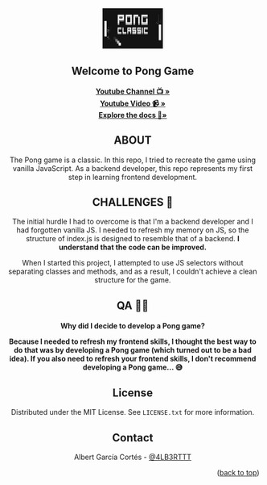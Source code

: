 <div align="center">
  <a href="https://github.com/4lB3RT/Pong">
    <img src="images/logo.png" alt="Logo" width="120" height="80">
  </a>

  <h2 align="center">Welcome to Pong Game</h3>

  <div>
    <a href="https://github.com/othneildrew/Best-README-Template">
      <strong>Youtube Channel 📺 »</strong>
    </a>
  </div>
  <div>
    <a href="https://github.com/othneildrew/Best-README-Template">
      <strong>Youtube Video 📹 »</strong>
    </a>
  </div>
  <div>
    <a href="https://github.com/othneildrew/Best-README-Template">
      <strong>Explore the docs 📂»</strong>
    </a>
  </div>

  <h2 align="center">ABOUT</h3>
  <div>
    <p>
      The Pong game is a classic. In this repo, I tried to recreate the game using vanilla JavaScript. As a backend developer, this repo represents my first step in learning frontend development.
      </p>

  </div>

  <div>
    <h2>CHALLENGES 🤯</h2>
    <p>
      The initial hurdle I had to overcome is that I'm a backend developer and I had forgotten vanilla JS. I needed to refresh my memory on JS, so the structure of index.js is designed to resemble that of a backend. <b>I understand that the code can be improved.</b>
    </p>
    <p>
      When I started this project, I attempted to use JS selectors without separating classes and methods, and as a result, I couldn't achieve a clean structure for the game.
    </p>
  </div>

  <div>
    <h2>QA 🤷‍♂️</h2>
    <h4>
      <b>Why did I decide to develop a Pong game?</b>
      <p>
       Because I needed to refresh my frontend skills, I thought the best way to do that was by developing a Pong game (which turned out to be a bad idea). If you also need to refresh your frontend skills, I don't recommend developing a Pong game... 😅
      </p>
    </h4>
  </div>

## License

Distributed under the MIT License. See `LICENSE.txt` for more information.

## Contact

Albert García Cortés - [@4LB3RTTT](https://twitter.com/4LB3RTTT)

<p align="right">(<a href="#readme-top">back to top</a>)</p>

</div>
